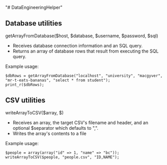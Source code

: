 "# DataEngineeringHelper" 

## Database utilities

getArrayFromDatabase($host, $database, $username, $password, $sql)
- Receives database connection information and an SQL query.
- Returns an array of database rows that result from executing the SQL query.

Example usage:
```
$dbRows = getArrayFromDatabase("localhost", "university", "macgyver", "mr-t-eats-bananas", "select * from student");
print_r($dbRows);
```

## CSV utilities

writeArrayToCSV($array, $)
- Receives an array, the target CSV's filename and header, and an optional $separator which defaults to ",".
- Writes the array's contents to a file

Example usage:
```
$people = array(array("id" => 1, "name" => "bc"));
writeArrayToCSV($people, "people.csv", "ID,NAME");
```